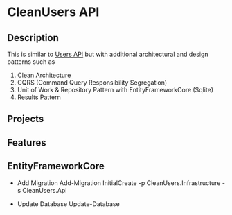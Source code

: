 # CleanUsers API

## Description

This is similar to [Users API](https://github.com/darrenleeyx/Users) but with additional architectural and design patterns such as
1. Clean Architecture
2. CQRS (Command Query Responsibility Segregation)
3. Unit of Work & Repository Pattern with EntityFrameworkCore (Sqlite)
4. Results Pattern

## Projects


## Features



## EntityFrameworkCore

* Add Migration
Add-Migration InitialCreate -p CleanUsers.Infrastructure -s CleanUsers.Api

* Update Database
Update-Database